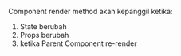 Component render method akan kepanggil ketika:

1. State berubah
2. Props berubah
3. ketika Parent Component re-render
